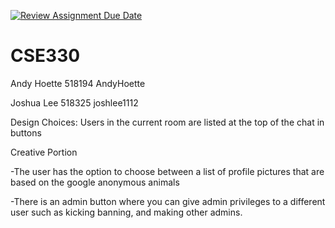[![Review Assignment Due Date](https://classroom.github.com/assets/deadline-readme-button-22041afd0340ce965d47ae6ef1cefeee28c7c493a6346c4f15d667ab976d596c.svg)](https://classroom.github.com/a/mOpXiEYq)
# CSE330
Andy Hoette 518194 AndyHoette

Joshua Lee 518325 joshlee1112

Design Choices:
  Users in the current room are listed at the top of the chat in buttons

Creative Portion

-The user has the option to choose between a list of profile pictures that are based on the google anonymous animals

-There is an admin button where you can give admin privileges to a different user such as kicking banning, and making other admins.
